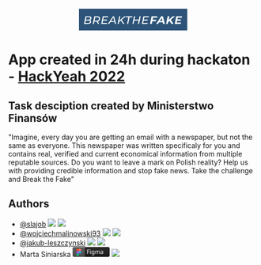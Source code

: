 <p align="center">
    <img src="https://github.com/slajob/break_the_fake/blob/main/frontend/public/logo.png?raw=true">
  
# App created in 24h during hackaton - [HackYeah 2022](https://hackyeah.pl/)

## Task desciption created by Ministerstwo Finansów
"Imagine, every day you are getting an email with a newspaper, but not the same as 
everyone. This newspaper was written specificaly for you and contains real, verified
 and current economical information from multiple reputable sources. Do you want to leave 
 a mark on Polish reality? Help us with providing credible information and stop fake news. 
 Take the challenge and Break the Fake"

 ## Authors

  - [@slajob](https://github.com/slajob) <img src="https://badges.aleen42.com/src/python.svg"> <img src="https://badgen.net/badge/Backend/Api/green">
  - [@wojciechmalinowski93](https://github.com/wojciechmalinowski93) <img src="https://badges.aleen42.com/src/python.svg"> <img src="https://badgen.net/badge/Backend/Data%20scrapping/green">
  - [@jakub-leszczynski](https://github.com/jakub-leszczynski) <img src="https://badges.aleen42.com/src/javascript.svg"> <img src="https://badgen.net/badge/Frontend/Frontend/green">
  - Marta Siniarska <img src="https://github.com/slajob/break_the_fake/blob/main/frontend/public/figma_badge.svg" alt="drawing" style="width:75px;"/> <img src="https://badgen.net/badge/%55%58%2F%55%49/Design/green">



